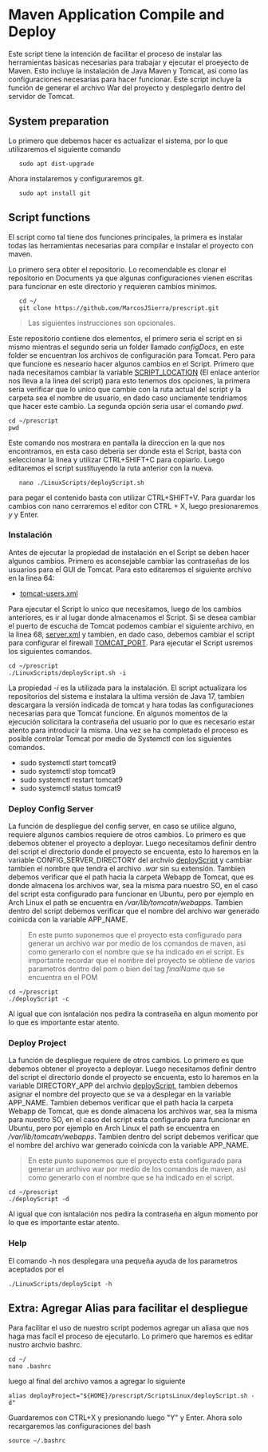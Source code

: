 # Maven Application Compile and Deploy

Este script tiene la intención de facilitar el proceso de instalar las herramientas basicas necesarias para trabajar y ejecutar el proeyecto de Maven. Esto incluye la instalación de Java Maven y Tomcat, asi como las configuraciones necesarias para hacer funcionar. Este script incluye la función de generar el archivo War del proyecto y desplegarlo dentro del servidor de Tomcat.

## System preparation

Lo primero que debemos hacer es actualizar el sistema, por lo que utilizaremos el siguiente comando

```console
   sudo apt dist-upgrade
```

Ahora instalaremos y configuraremos git.

```console
   sudo apt install git
```

## Script functions

El script como tal tiene dos funciones principales, la primera es instalar todas las herramientas necesarias para compilar e instalar el proyecto con maven.

Lo primero sera obter el repositorio. Lo recomendable es clonar el repositorio en Documents ya que algunas configuraciones vienen escritas para funcionar en este directorio y requieren cambios minimos.

```console
   cd ~/
   git clone https://github.com/MarcosJSierra/prescript.git
```

>Las siguientes instrucciones son opcionales.

Este repositorio contiene dos elementos, el primero seria el script en si mismo mientras el segundo seria un folder llamado _configDocs_, en este folder se encuentran los archivos de configuración para Tomcat. Pero para que funcione es neseario hacer algunos cambios en el Script. Primero que nada necesitamos cambiar la variable [SCRIPT_LOCATION](./deployScript.sh#L17) (El enlace anterior nos lleva a la linea del script) para esto tenemos dos opciones, la primera seria verificar que lo unico que cambie con la ruta actual del script y la carpeta sea el nombre de usuario, en dado caso unciamente tendriamos que hacer este cambio. La segunda opción seria usar el comando _pwd_.

```console
cd ~/prescript
pwd
```

Este comando nos mostrara en pantalla la direccion en la que nos encontramos, en esta caso deberia ser donde esta el Script, basta con seleccionar la linea y utilizar CTRL+SHIFT+C para copiarlo. Luego editaremos el script sustituyendo la ruta anterior con la nueva.  

```console
   nano ./LinuxScripts/deployScript.sh
```

para pegar el contenido basta con utilizar CTRL+SHIFT+V. Para guardar los cambios con nano cerraremos el editor con CTRL + X, luego presionaremos _y_ y Enter.

### Instalación

Antes de ejecutar la propiedad de instalación en el Script se deben hacer algunos cambios. Primero es aconsejable cambiar las contraseñas de los usuarios para el GUI de Tomcat. Para esto editaremos el siguiente archivo en la linea 64:

* [tomcat-users.xml](../configDocs/tomcat-users.xml#L64)

Para ejecutar el Script lo unico que necesitamos, luego de los cambios anteriores, es ir al lugar donde almacenamos el Script. Si se desea cambiar el puerto de escucha de Tomcat podemos cambiar el siguiente archivo, en la linea 68, [server.xml](../configDocs/server.xml#L68) y tambien, en dado caso, debemos cambiar el script para configurar el firewall [TOMCAT_PORT](./deployScript.sh#L26). Para ejecutar el Script usremos los siguientes comandos.

```console
cd ~/prescript
./LinuxScripts/deployScript.sh -i
```

La propiedad _-i_ es la utilizada para la instalación. El script actualizara los repositorios del sistema e instalara la ultima versión de Java 17, tambien descargara la versión indicada de tomcat y hara todas las configuraciones necesarias para que Tomcat funcione. En algunos momentos de la ejecución solicitara la contraseña del usuario por lo que es necesario estar atento para introducir la misma. Una vez se ha completado el proceso es posible controlar Tomcat por medio de Systemctl con los siguientes comandos.

* sudo systemctl start tomcat9
* sudo systemctl stop tomcat9
* sudo systemctl restart tomcat9
* sudo systemctl status tomcat9

### Deploy Config Server

La función de despliegue del config server, en caso se utilice alguno, requiere algunos cambios requiere de otros cambios. Lo primero es que debemos obtener el proyecto a deployar. Luego necesitamos definir dentro del script el directorio donde el proyecto se encuenta, esto lo haremos en la  variable CONFIG_SERVER_DIRECTORY del archvio [deployScript](./deployScript.sh#L17) y cambiar tambien el nombre que tendra el archivo _.war_ sin su extensión. Tambien debemos verificar que el path hacia la carpeta Webapp de Tomcat, que es donde almacena los archivos war, sea la misma para nuestro SO, en el caso del script esta configurado para funcionar en Ubuntu, pero por ejemplo en Arch Linux el path se encuentra en _/var/lib/tomcatn/webapps_. Tambien dentro del script debemos verificar que el nombre del archivo war generado coinicda con la variable APP_NAME.

> En este punto suponemos que el proyecto esta configurado para generar un archivo war por medio de los comandos de maven, asi como generarlo con el nombre que se ha indicado en el script.
> Es importante recordar que el nombre del proyecto se obtiene de varios parametros dentro del pom o bien del tag _finalName_ que se encuentra en el POM

```console
cd ~/prescript
./deployScript -c
```

Al igual que con isntalación nos pedira la contraseña en algun momento por lo que es importante estar atento.

### Deploy Project

La función de despliegue requiere de otros cambios. Lo primero es que debemos obtener el proyecto a deployar. Luego necesitamos definir dentro del script el directorio donde el proyecto se encuenta, esto lo haremos en la  variable DIRECTORY_APP del archvio [deployScript](./deployScript.sh#L15), tambien debemos asignar el nombre del proyecto que se va a desplegar en la variable APP_NAME. Tambien debemos verificar que el path hacia la carpeta Webapp de Tomcat, que es donde almacena los archivos war, sea la misma para nuestro SO, en el caso del script esta configurado para funcionar en Ubuntu, pero por ejemplo en Arch Linux el path se encuentra en _/var/lib/tomcatn/webapps_. Tambien dentro del script debemos verificar que el nombre del archivo war generado coinicda con la variable APP_NAME.

> En este punto suponemos que el proyecto esta configurado para generar un archivo war por medio de los comandos de maven, asi como generarlo con el nombre que se ha indicado en el script.

```console
cd ~/prescript
./deployScript -d
```

Al igual que con isntalación nos pedira la contraseña en algun momento por lo que es importante estar atento.

### Help

El comando -h nos desplegara una pequeña ayuda de los parametros aceptados por el

```console
./LinuxScripts/deployScipt -h
```

## Extra: Agregar Alias para facilitar el despliegue

Para facilitar el uso de nuestro script podemos agregar un aliasa que nos haga mas facíl el proceso de ejecutarlo. Lo primero que haremos es editar nustro archvio bashrc.

```console
cd ~/
nano .bashrc
```

luego al final del archivo vamos a agregar lo siguiente

```console
alias deployProject="${HOME}/prescript/ScriptsLinux/deployScript.sh -d"
```

Guardaremos con CTRL+X y presionando luego "Y" y Enter. Ahora solo recargaremos las configuraciones del bash

```console
source ~/.bashrc
```

